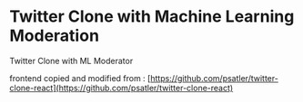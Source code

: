 # Twitter Clone with Machine Learning Moderation

 Twitter Clone with ML Moderator

 frontend copied and modified from : [https://github.com/psatler/twitter-clone-react](https://github.com/psatler/twitter-clone-react)


